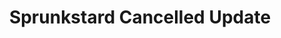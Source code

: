 ---
slug: sprunkstard-cancelled-update-2136
title: Sprunkstard Cancelled Update
description: "Sprunkstard Cancelled Update is an exciting online game. Play for free directly in your browser!"
icon: /images/popular_mods/Sprunkstard Cancelled Update.png
url: https://wowtbc.net/sprunkin/sprunkstard-cancelled/index.html
previewImage: /images/popular_mods/Sprunkstard Cancelled Update.png
type: popular mods

# SEO配置
seo:
  title: "Sprunkstard Cancelled Update - Play Free Online Game | Fun Browser Games"
  description: "Sprunkstard Cancelled Update - Play this fun online game for free in your browser. No download required!"
  ogImage: "/images/popular_mods/Sprunkstard Cancelled Update.png"
  keywords: "sprunkstard-cancelled-update-2136, online game, browser game, free game, popular mods game, play online"

videoUrls:
  - https://www.youtube.com/embed/example1
  - https://www.youtube.com/embed/example2

whyPlay:
  title: "Why Play Sprunkstard Cancelled Update?"
  items:
    - "Immersive Gameplay: Sprunkstard Cancelled Update offers an engaging and immersive gaming experience that will keep you entertained for hours"
    - "Challenging Levels: Test your skills with increasingly difficult challenges and obstacles"
    - "Beautiful Graphics: Enjoy stunning visuals and smooth animations that bring the game world to life"
    - "Regular Updates: New content and features are added regularly to keep the game fresh and exciting"
    - "Free to Play: Experience all the fun without spending a penny"
    - "Community Features: Connect with other players, share strategies, and compete for high scores"
    - "Cross-Platform: Play on any device with a web browser, no downloads required"

features:
  title: "Key Features of Sprunkstard Cancelled Update"
  image: "/images/popular_mods/Sprunkstard Cancelled Update.png"
  items:
    - "Intuitive Controls: Easy to learn controls make Sprunkstard Cancelled Update accessible for players of all skill levels"
    - "Multiple Game Modes: Enjoy various gameplay options that provide different challenges and experiences"
    - "Character Customization: Personalize your gaming experience with unique characters and items"
    - "Achievement System: Complete special tasks to earn rewards and recognition"
    - "Leaderboards: Compete with players worldwide and see who can achieve the highest scores"

characteristics:
  title: "Game Characteristics"
  image: "/images/popular_mods/Sprunkstard Cancelled Update.png"
  items:
    - "Genre: Popular mods game with elements of strategy and skill"
    - "Difficulty: Suitable for both casual gamers and those seeking a challenge"
    - "Play Time: Quick sessions or extended gameplay, depending on your preference"
    - "Art Style: Vibrant and engaging visuals that enhance the gaming experience"
    - "Sound Design: Immersive audio that complements the gameplay perfectly"

info: "Sprunkstard Cancelled Update is an exciting online game that offers players a unique and engaging gaming experience. With its intuitive controls, stunning visuals, and challenging gameplay, Sprunkstard Cancelled Update provides hours of entertainment for players of all ages and skill levels. Whether you're looking for a quick gaming session during a break or an extended play session, Sprunkstard Cancelled Update delivers an immersive experience that will keep you coming back for more. The game features multiple levels of increasing difficulty, ensuring that players are constantly challenged as they progress. With regular updates adding new content and features, Sprunkstard Cancelled Update remains fresh and exciting, providing endless entertainment options for its growing community of players."

howToPlayIntro: "Welcome to Sprunkstard Cancelled Update! This guide will walk you through the basics and help you master the game. Whether you're a beginner or looking to improve your skills, these tips and instructions will enhance your gaming experience."

howToPlaySteps:
  - title: "Getting Started"
    description: "Begin your Sprunkstard Cancelled Update adventure by familiarizing yourself with the controls. Use your keyboard or mouse to navigate through the game interface. The tutorial will guide you through the basic mechanics and help you understand the objectives."
  - title: "Understanding the Objectives"
    description: "In Sprunkstard Cancelled Update, your main goal is to progress through levels by completing specific objectives. Each level presents unique challenges that require different strategies and approaches."
  - title: "Mastering the Controls"
    description: "Practice using the controls to improve your precision and reaction time. Sprunkstard Cancelled Update requires quick reflexes and strategic thinking to overcome obstacles and defeat opponents."
  - title: "Utilizing Power-ups"
    description: "Collect power-ups throughout the game to enhance your abilities and overcome difficult challenges. Each power-up offers unique advantages that can be crucial for success."
  - title: "Developing Strategies"
    description: "As you progress in Sprunkstard Cancelled Update, develop effective strategies for different scenarios. Analyze patterns, anticipate challenges, and adapt your approach to maximize your performance."

faq:
  title: "Frequently Asked Questions about Sprunkstard Cancelled Update"
  items:
    - question: "Is Sprunkstard Cancelled Update free to play?"
      answer: "Yes, Sprunkstard Cancelled Update is completely free to play directly in your web browser. No downloads or purchases are required to enjoy the full game experience."
    - question: "Can I play Sprunkstard Cancelled Update on mobile devices?"
      answer: "Yes, Sprunkstard Cancelled Update is optimized for both desktop and mobile play. You can enjoy the game on any device with a web browser and internet connection."
    - question: "Are there any in-game purchases?"
      answer: "While Sprunkstard Cancelled Update is free to play, there may be optional in-game purchases available for cosmetic items or additional features that don't affect core gameplay."
    - question: "How often is Sprunkstard Cancelled Update updated?"
      answer: "The developers regularly update Sprunkstard Cancelled Update with new content, features, and improvements based on player feedback and game performance."
    - question: "Can I play Sprunkstard Cancelled Update offline?"
      answer: "Currently, Sprunkstard Cancelled Update requires an internet connection to play as it's a browser-based online game."
    - question: "Is Sprunkstard Cancelled Update suitable for children?"
      answer: "Yes, Sprunkstard Cancelled Update is designed to be family-friendly and suitable for players of all ages."
    - question: "How do I report bugs or issues?"
      answer: "If you encounter any problems while playing Sprunkstard Cancelled Update, you can report them through the game's support page or contact the developers directly through their website."
    - question: "Still Have Questions?"
      answer: "If you have additional questions about Sprunkstard Cancelled Update that aren't covered in this FAQ, please visit our support center or contact our customer service team for assistance."
---